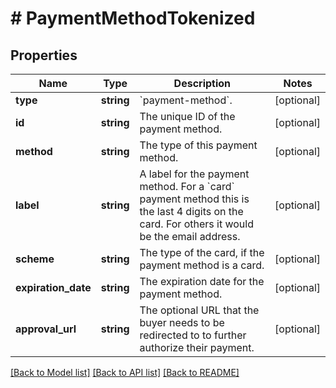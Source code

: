 # # PaymentMethodTokenized

## Properties

Name | Type | Description | Notes
------------ | ------------- | ------------- | -------------
**type** | **string** | &#x60;payment-method&#x60;. | [optional]
**id** | **string** | The unique ID of the payment method. | [optional]
**method** | **string** | The type of this payment method. | [optional]
**label** | **string** | A label for the payment method. For a &#x60;card&#x60; payment method this is the last 4 digits on the card. For others it would be the email address. | [optional]
**scheme** | **string** | The type of the card, if the payment method is a card. | [optional]
**expiration_date** | **string** | The expiration date for the payment method. | [optional]
**approval_url** | **string** | The optional URL that the buyer needs to be redirected to to further authorize their payment. | [optional]

[[Back to Model list]](../../README.md#models) [[Back to API list]](../../README.md#endpoints) [[Back to README]](../../README.md)
